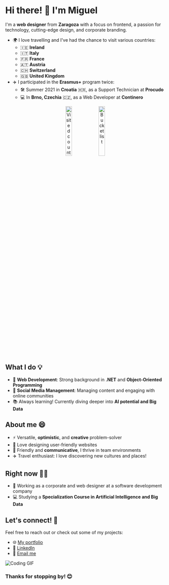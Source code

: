 # Hi there! 👋 I'm Miguel

I'm a **web designer** from **Zaragoza** with a focus on frontend, a passion for technology, cutting-edge design, and corporate branding.

- 🌍 I love travelling and I've had the chance to visit various countries:
  - 🇮🇪 **Ireland**
  - 🇮🇹 **Italy**
  - 🇫🇷 **France**
  - 🇦🇹 **Austria**
  - 🇨🇭 **Switzerland**
  - 🇬🇧 **United Kingdom**
- ✈️ I participated in the **Erasmus+** program twice:
  - 🛠️ Summer 2021 in **Croatia** 🇭🇷, as a Support Technician at **Procudo**
  - 💻 In **Brno, Czechia** 🇨🇿, as a Web Developer at **Continero**

<p align="center">
  <img src="https://github.com/user-attachments/assets/2c044ba3-ab56-4dda-8df6-149a185a91b2" alt="Visited countries" width="20%" />
  <img src="https://github.com/user-attachments/assets/946cb22b-2366-4d8d-b382-79ce8bccc145" alt="Bucket list" width="20%" />
</p>



## What I do 💡

- 🔧 **Web Development**: Strong background in **.NET** and **Object-Oriented Programming**
- 📲 **Social Media Management**: Managing content and engaging with online communities
- 📚 Always learning! Currently diving deeper into **AI potential and Big Data**



## About me 😄

- ⚡ Versatile, **optimistic**, and **creative** problem-solver
- 🎨 Love designing user-friendly websites
- 🤝 Friendly and **communicative**, I thrive in team environments
- ✈️ Travel enthusiast: I love discovering new cultures and places!



## Right now 🧑‍💻
- 💼 Working as a corporate and web designer at a software development company
- 💻 Studying a **Specialization Course in Artificial Intelligence and Big Data**



## Let's connect! 💬

Feel free to reach out or check out some of my projects:

- 🌐 [My portfolio](https://readymag.website/miguelarrojo/portfolio/)
- 💼 [LinkedIn](https://www.linkedin.com/in/miguelarrojo/)
- 📧 [Email me](mailto:mig.arrojo@gmail.com)

![Coding GIF](https://media1.tenor.com/m/YUzRkMOL-3EAAAAC/programming-computer-frog.gif)



### Thanks for stopping by! 😊
